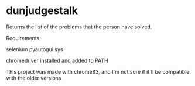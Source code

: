 # dunjudgestalk
Returns the list of the problems that the person have solved.

Requirements:

selenium
pyautogui
sys


chromedriver installed and added to PATH


This project was made with chrome83, and I'm not sure if it'll be compatible with the older versions
